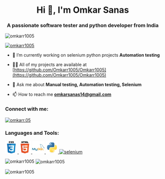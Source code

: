 <h1 align="center">Hi 👋, I'm Omkar Sanas</h1>
<h3 align="center">A passionate software tester and python developer from India</h3>

<p align="left"> <img src="https://komarev.com/ghpvc/?username=omkarr1005&label=Profile%20views&color=0e75b6&style=flat" alt="omkarr1005" /> </p>

<p align="left"> <a href="https://github.com/ryo-ma/github-profile-trophy"><img src="https://github-profile-trophy.vercel.app/?username=omkarr1005" alt="omkarr1005" /></a> </p>

- 🔭 I’m currently working on selenium python projects **Automation testing**

- 👨‍💻 All of my projects are available at [https://github.com/Omkarr1005/Omkarr1005](https://github.com/Omkarr1005/Omkarr1005)

- 💬 Ask me about **Manual testing, Automation testing, Selenium**

- 📫 How to reach me **omkarsanas14@gmail.com**

<h3 align="left">Connect with me:</h3>
<p align="left">
<a href="https://instagram.com/omkarr.05" target="blank"><img align="center" src="https://raw.githubusercontent.com/rahuldkjain/github-profile-readme-generator/master/src/images/icons/Social/instagram.svg" alt="omkarr.05" height="30" width="40" /></a>
</p>

<h3 align="left">Languages and Tools:</h3>
<p align="left"> <a href="https://www.w3schools.com/css/" target="_blank" rel="noreferrer"> <img src="https://raw.githubusercontent.com/devicons/devicon/master/icons/css3/css3-original-wordmark.svg" alt="css3" width="40" height="40"/> </a> <a href="https://www.w3.org/html/" target="_blank" rel="noreferrer"> <img src="https://raw.githubusercontent.com/devicons/devicon/master/icons/html5/html5-original-wordmark.svg" alt="html5" width="40" height="40"/> </a> <a href="https://www.mysql.com/" target="_blank" rel="noreferrer"> <img src="https://raw.githubusercontent.com/devicons/devicon/master/icons/mysql/mysql-original-wordmark.svg" alt="mysql" width="40" height="40"/> </a> <a href="https://www.python.org" target="_blank" rel="noreferrer"> <img src="https://raw.githubusercontent.com/devicons/devicon/master/icons/python/python-original.svg" alt="python" width="40" height="40"/> </a> <a href="https://www.selenium.dev" target="_blank" rel="noreferrer"> <img src="https://raw.githubusercontent.com/detain/svg-logos/780f25886640cef088af994181646db2f6b1a3f8/svg/selenium-logo.svg" alt="selenium" width="40" height="40"/> </a> </p>

<p><img align="left" src="https://github-readme-stats.vercel.app/api/top-langs?username=omkarr1005&show_icons=true&locale=en&layout=compact" alt="omkarr1005" /></p>

<p>&nbsp;<img align="center" src="https://github-readme-stats.vercel.app/api?username=omkarr1005&show_icons=true&locale=en" alt="omkarr1005" /></p>

<p><img align="center" src="https://github-readme-streak-stats.herokuapp.com/?user=omkarr1005&" alt="omkarr1005" /></p>
